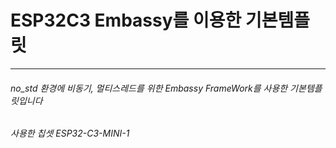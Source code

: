 # ESP32C3 Embassy를 이용한 기본템플릿
-------------
###### no_std 환경에 비동기, 멀티스레드를 위한 Embassy FrameWork를 사용한 기본템플릿입니다
###### 사용한 칩셋 ESP32-C3-MINI-1
